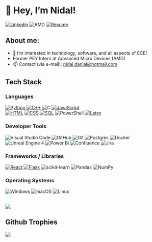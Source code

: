 # 👋 Hey, I’m Nidal!

[![Linkedin][Linkedin]][Linkedin-url]  ![AMD] [![Resume]][Resume-url]

## About me:
- 👀 I’m interested in technology, software, and all aspects of ECE!
- Former PEY Intern at Advanced Micro Devices (AMD)
- 📫 Contact (via e-mail): nidal.danial@hotmail.com
## Tech Stack

### Languages
[![Python][Python]][Python-url]  [![C++][C++]][C++-url]  ![C]  [![JavaScript][JavaScript]][JavaScript-url]  
[![HTML][HTML]][HTML-url]  [![CSS][CSS]][CSS-url]
[![SQL][SQL]][SQL-url]   ![PowerShell]  [![Latex]][Latex-url]

### Developer Tools
![Visual Studio Code]  ![GitHub]  ![Git]  ![Postgres]  ![Docker]  ![Unreal Engine 4]  ![Power Bi]  ![Confluence]  ![Jira]

### Frameworks / Libraries
[![React][React.js]][React-url]  [![Flask]][Flask-url]  ![scikit-learn]  ![Pandas]  ![NumPy]

### Operating Systems
![Windows]  ![macOS]  ![Linux]

##
![](https://github-readme-stats.vercel.app/api/top-langs/?username=nidal567&theme=gotham&hide_border=true&include_all_commits=true&count_private=true&layout=compact)

## Github Trophies
![](https://github-profile-trophy.vercel.app/?username=nidal567&theme=algolia)


<!-- MARKDOWN LINKS & IMAGES -->
<!-- https://www.markdownguide.org/basic-syntax/#reference-style-links -->
[React.js]: https://img.shields.io/badge/React-20232A?style=for-the-badge&logo=react&logoColor=61DAFB
[React-url]: https://reactjs.org/
[JavaScript]: https://img.shields.io/badge/Javascript-20232A?style=for-the-badge&logo=Javascript
[JavaScript-url]: https://www.javascript.com
[Python]: https://img.shields.io/badge/Python-20232A?style=for-the-badge&logo=Python
[Python-url]: https://www.python.org
[SQL]: https://img.shields.io/badge/SQL-20232A?style=for-the-badge&logo=SQL
[SQL-url]: https://www.mysql.com
[HTML]: https://img.shields.io/badge/HTML-20232A?style=for-the-badge&logo=HTML5
[HTML-url]: https://html.com
[CSS]: https://img.shields.io/badge/CSS-20232A?style=for-the-badge&logo=CSS3
[CSS-url]: https://www.w3schools.com/css/css_intro.asp
[C++]: https://img.shields.io/badge/c++-%23000000.svg?style=for-the-badge&logo=c%2B%2B&logoColor=white
[C++-url]: https://cplusplus.com
[Linkedin]: https://img.shields.io/badge/linkedin-%23000000.svg?style=for-the-badge&logo=linkedin&logoColor=white
[Linkedin-url]: https://www.linkedin.com/in/nidal-danial/
[Latex]: https://img.shields.io/badge/latex-%23000000.svg?style=for-the-badge&logo=latex&logoColor=white
[Latex-url]: https://www.latex-project.org/help/documentation/#google_vignette
[PowerShell]: https://img.shields.io/badge/PowerShell-%23000000.svg?style=for-the-badge&logo=powershell&logoColor=white
[C]: https://img.shields.io/badge/c-%2300000C.svg?style=for-the-badge&logo=c&logoColor=white
[Flask]: https://img.shields.io/badge/flask-%23000.svg?style=for-the-badge&logo=flask&logoColor=white
[Flask-url]: https://flask.palletsprojects.com/en/stable/
[AMD]: https://img.shields.io/badge/AMD-%23000000.svg?style=for-the-badge&logo=amd&logoColor=white
[Resume]: https://img.shields.io/badge/Resume-%23000000.svg?style=for-the-badge&logo=&logoColor=white
[Resume-url]: https://nd-full-resume.tiiny.site
[Unreal Engine 4]: https://img.shields.io/badge/unrealengine%204-%23313131.svg?style=for-the-badge&logo=unrealengine&logoColor=white
[Git]: https://img.shields.io/badge/git-%23000000.svg?style=for-the-badge&logo=git&logoColor=white
[GitHub]: https://img.shields.io/badge/github-%23121011.svg?style=for-the-badge&logo=github&logoColor=white
[NumPy]: https://img.shields.io/badge/numpy-%23000000.svg?style=for-the-badge&logo=numpy&logoColor=white
[Visual Studio Code]: https://img.shields.io/badge/Visual%20Studio%20Code-000000.svg?style=for-the-badge&logo=visual-studio-code&logoColor=white
[Power Bi]: https://img.shields.io/badge/power_bi-000000?style=for-the-badge&logo=powerbi&logoColor=black
[Postgres]: https://img.shields.io/badge/postgres-%23000000.svg?style=for-the-badge&logo=postgresql&logoColor=white
[Docker]: https://img.shields.io/badge/docker-%23000000.svg?style=for-the-badge&logo=docker&logoColor=white
[scikit-learn]: https://img.shields.io/badge/scikit--learn-%23000000.svg?style=for-the-badge&logo=scikit-learn&logoColor=white
[Pandas]: https://img.shields.io/badge/pandas-%23000000.svg?style=for-the-badge&logo=pandas&logoColor=white
[Confluence]: https://img.shields.io/badge/confluence-%23000000.svg?style=for-the-badge&logo=confluence&logoColor=white
[Jira]: https://img.shields.io/badge/jira-%23000000.svg?style=for-the-badge&logo=jira&logoColor=white
[Windows]: https://img.shields.io/badge/Windows-000000?style=for-the-badge&logo=windows&logoColor=white
[macOS]: https://img.shields.io/badge/mac%20os-000000?style=for-the-badge&logo=macos&logoColor=F0F0F0
[Linux]: https://img.shields.io/badge/Linux-000000?style=for-the-badge&logo=linux&logoColor=black


